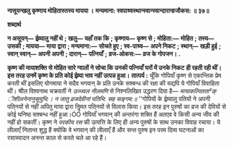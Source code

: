 **नासूयन्खलु कृष्णाय मोहितास्तस्य मायया ।** **मन्यमाना: स्वपाश्र्वस्थान्स्वान्स्वान्दारान्व्रजौकस: ॥ ३७॥** 

**शब्दार्थ** 

**न असूयन्—** **ईष्र्यालु नहीं थे** **; खलु—** **यहाँ तक कि** **; कृष्णाय—** **कृष्ण से** **; मोहिता:—** **मोहित** **; तस्य—** **उसकी** **; मायया—** **माया** **द्वारा** **; मन्यमाना:—** **सोचते हुए** **; स्व-पाश्र्व—** **अपने निकट** **; स्थान्—** **खड़ी हुई** **; स्वान् स्वान्—** **अपनी अपनी** **; दारान्—** **पत्नियाँ** **;** **व्रज-ओकस:—** **व्रज के गोपजन।** **.** 

**कृष्ण की मायाशक्ति से मोहित सारे ग्वालों ने सोचा कि उनकी पत्नियाँ घरों में उनके निकट** **ही रहती रही थीं। इस तरह उनमें कृष्ण के प्रति कोई ईष्र्या भाव नहीं उत्पन्न हुआ।** **तात्पर्य :** चूँकि गोपियाँ कृष्ण से एकान्तिक प्रेम करती थीं इसलिए योगमाया ने सदैव भगवान् के प्रति उनके सश्बन्ध की रक्षा की यद्यपि ये गोपियाँ विवाहिता थीं। श्रील विश्वनाथ चक्रवर्ती ने *उज्ज्वल* *नीलमणि* से निश्नलिखित उद्धरण दिया है— *मायाकल्पितता²क् ीशीलनेनानुसूयुभि:।* *न जातु व्रजदेवीनां पतिभि: सह सङ्गम:॥* ''गोपियों के ईष्र्यालु पतियों ने अपनी पति्नयों से नहीं अपितु माया द्वारा निॢमत पति्नयों से विलास किया। इस तरह इन पुरुषों का व्रज की देवियों से कोई घनिष्ठ सश्बन्ध नहीं हुआ।ÓÓ गोपियाँ भगवान् की अन्तरंगा शक्ति हैं अतएव वे किसी अन्य जीव की नहीं हो सकतीं। कृष्ण ने *परकीय रस* की उत्पत्ति के लिए ही अन्य पुरुषों के साथ उनका विवाह रचाया। ये लीलाएँ नितान्त शुद्ध हैं क्योंकि वे भगवान् की लीलाएँ हैं और सन्त पुरुष इन परम दिव्य घटनाओं का रसास्वादन अनन्त काल से करते चले आ रहे हैं।  